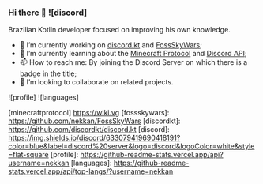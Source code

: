 ### Hi there 👋 ![discord]


  Brazilian Kotlin developer focused on improving his own knowledge. 
  
  - 🔭 I’m currently working on [discord.kt](discordkt) and [FossSkyWars](fossskywars);
  - 🌱 I’m currently learning about the [Minecraft Protocol](minecraftprotocol) and [Discord API](discordapi);
  - 📫 How to reach me: By joining the Discord Server on which there is a badge in the title;
  - 👯 I’m looking to collaborate on related projects.
  
  ![profile] ![languages]

[discordapi]: https://discord.dev
[minecraftprotocol] https://wiki.vg
[fossskywars]: https://github.com/nekkan/FossSkyWars
[discordkt]: https://github.com/discordkt/discord.kt
[discord]: https://img.shields.io/discord/633079419690418191?color=blue&label=discord%20server&logo=discord&logoColor=white&style=flat-square
[profile]: https://github-readme-stats.vercel.app/api?username=nekkan
[languages]: https://github-readme-stats.vercel.app/api/top-langs/?username=nekkan

<!--
**nekkan/nekkan** is a ✨ _special_ ✨ repository because its `README.md` (this file) appears on your GitHub profile.

Here are some ideas to get you started:

- 🔭 I’m currently working on ...
- 🌱 I’m currently learning ...
- 👯 I’m looking to collaborate on ...
- 🤔 I’m looking for help with ...
- 💬 Ask me about ...
- 📫 How to reach me: ...
- 😄 Pronouns: ...
- ⚡ Fun fact: ...
-->

